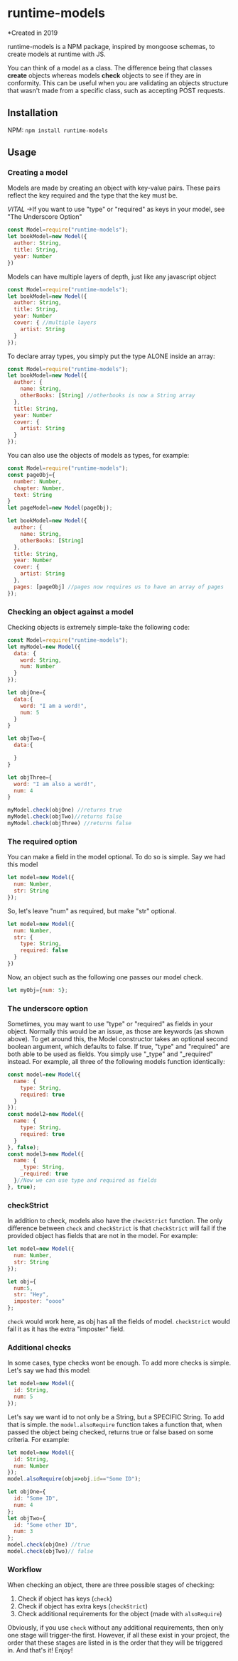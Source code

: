 # runtime-models

*Created in 2019

runtime-models is a NPM package, inspired by mongoose schemas,
to create models at runtime with JS.

You can think of a model as a class. The difference being that classes **create**
objects whereas models **check** objects to see if they are in conformity.
This can be useful when you are validating an objects structure that wasn't made
from a specific class, such as accepting POST requests.

## Installation

NPM:
`npm install runtime-models`

## Usage

### Creating a model

Models are made by creating an object with key-value pairs. These pairs
reflect the key required and the type that the key must be.

_VITAL_ ->If you want to use "type" or "required" as keys in your model, see "The Underscore Option"

```javascript
const Model=require("runtime-models");
let bookModel=new Model({
  author: String,
  title: String,
  year: Number
})
```

Models can have multiple layers of depth, just like any javascript object

```javascript
const Model=require("runtime-models");
let bookModel=new Model({
  author: String,
  title: String,
  year: Number
  cover: { //multiple layers
    artist: String
  }
});
```

To declare array types, you simply put the type ALONE inside an array:

```javascript
const Model=require("runtime-models");
let bookModel=new Model({
  author: {
    name: String,
    otherBooks: [String] //otherbooks is now a String array
  },
  title: String,
  year: Number
  cover: {
    artist: String
  }
});
```

You can also use the objects of models as types, for example:

```javascript
const Model=require("runtime-models");
const pageObj={
  number: Number,
  chapter: Number,
  text: String
}
let pageModel=new Model(pageObj);

let bookModel=new Model({
  author: {
    name: String,
    otherBooks: [String]
  },
  title: String,
  year: Number
  cover: {
    artist: String
  },
  pages: [pageObj] //pages now requires us to have an array of pages
});
```

### Checking an object against a model

Checking objects is extremely simple-take the following code:

```javascript
const Model=require("runtime-models");
let myModel=new Model({
  data: {
    word: String,
    num: Number
  }
});

let objOne={
  data:{
    word: "I am a word!",
    num: 5
  }
}

let objTwo={
  data:{

  }
}

let objThree={
  word: "I am also a word!",
  num: 4
}

myModel.check(objOne) //returns true
myModel.check(objTwo)//returns false
myModel.check(objThree) //returns false
```

### The required option

You can make a field in the model optional. To do so is simple.
Say we had this model

```javascript
let model=new Model({
  num: Number,
  str: String
});
```

So, let's leave "num" as required, but make "str" optional.

```javascript
let model=new Model({
  num: Number,
  str: {
    type: String,
    required: false
  }
})
```

Now, an object such as the following one passes our model check.

```javascript
let myObj={num: 5};
```

### The underscore option
Sometimes, you may want to use "type" or "required" as fields in your object.
Normally this would be an issue, as those are keywords (as shown above). To get
around this, the Model constructor takes an optional second boolean argument, which
defaults to false. If true, "type" and "required" are both able to be used as fields.
You simply use "\_type" and "\_required" instead. For example, all three of the
following models function identically:
```javascript
const model=new Model({
  name: {
    type: String,
    required: true
  }
});
const model2=new Model({
  name: {
    type: String,
    required: true
  }
}, false);
const model3=new Model({
  name: {
    _type: String,
    _required: true
  }//Now we can use type and required as fields
}, true);
```

### checkStrict

In addition to check, models also have the `checkStrict` function. The only
difference between `check` and `checkStrict` is that `checkStrict` will fail if the
provided object has fields that are not in the model. For example:

```javascript
let model=new Model({
  num: Number,
  str: String
});

let obj={
  num:5,
  str: "Hey",
  imposter: "oooo"
};
```

`check` would work here, as obj has all the fields of model. `checkStrict`
would fail it as it has the extra "imposter" field.

### Additional checks

In some cases, type checks wont be enough. To add more checks is simple.
Let's say we had this model:

```javascript
let model=new Model({
  id: String,
  num: 5
});
```

Let's say we want id to not only be a String, but a SPECIFIC String. To add that
is simple. the `model.alsoRequire` function takes a function that, when passed
the object being checked, returns true or false based on some criteria. For example:

```javascript
let model=new Model({
  id: String,
  num: Number
});
model.alsoRequire(obj=>obj.id=="Some ID");

let objOne={
  id: "Some ID",
  num: 4
};
let objTwo={
  id: "Some other ID",
  num: 3
};
model.check(objOne) //true
model.check(objTwo)// false
```

### Workflow

When checking an object, there are three possible stages of checking:
1. Check if object has keys (`check`)
2. Check if object has extra keys (`checkStrict`)
3. Check additional requirements for the object (made with `alsoRequire`)

Obviously, if you use `check` without any additional requirements, then only one
stage will trigger-the first. However, if all these exist in your project, the
order that these stages are listed in is the order that they will be triggered in.
And that's it! Enjoy!
